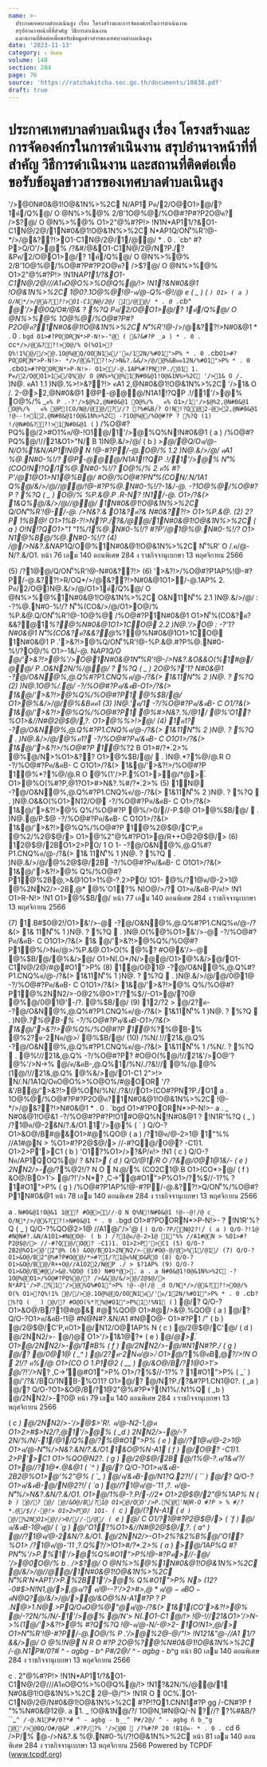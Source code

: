 ```yaml
---
name: >-
  ประกาศเทศบาลตำบลเนินสูง เรื่อง โครงสร้างและการจัดองค์กรในการดำเนินงาน
  สรุปอำนาจหน้าที่ที่สำคัญ วิธีการดำเนินงาน
  และสถานที่ติดต่อเพื่อขอรับข้อมูลข่าวสารของเทศบาลตำบลเนินสูง
date: '2023-11-13'
category: ง พิเศษ
volume: 140
section: 284
page: 76
source: 'https://ratchakitcha.soc.go.th/documents/10838.pdf'
draft: true
---
```


# ประกาศเทศบาลตำบลเนินสูง เรื่อง โครงสร้างและการจัดองค์กรในการดำเนินงาน สรุปอำนาจหน้าที่ที่สำคัญ วิธีการดำเนินงาน และสถานที่ติดต่อเพื่อขอรับข้อมูลข่าวสารของเทศบาลตำบลเนินสูง

'/>@0N#0&@1!O@&1N%>%2C N/AP1 Pค/2/O@O1>@/? 1ค์/Q%@/ O @N%>%@% 2/B'1O@%@/%O@#?P#?P2O@ค? />$?@/ O @N%>%@% O1>2"@%#?P!> !N1N*AP11/?&O1-C1N@/2@/1N#0&@1!O@&1N%>%2C N*AP1Q/ON'็%R'!@-*/>/@&??!>O1-C1N@/2@/1/@@/ * . 0 . `cb^ #?P>Q/O'/>@% /?&#/@&O1-C1N@/2@/N?P./?&Pค/2/O@O1>@/? 1ค์/Q%@/ O @N%>%@% 2/B'1O@%@/%O@#?P#?P2O@ค? />$?@/ O @N%>%@% O1>2"@%#?P!> !N1N*AP11/?&O1-C1N@/2@///A1คO@O%>%O@Q%@/!> !N1?&N#0&@1 !O@&1N%>%2C 1@0?.1O@%@!@-ค/@-Q%-@!/@ e ( _ ) ( ` ) O1> ( a ) O/N*/>/@&??!>O1-C1N@/2@/ 1/@@/ * . 0 . `cb^ @'/>@0Q/O#/@& ? %?Q Pค/2/O@O1>@/? 1ค์/Q%@/ O @N%>%@% 1O@%@/%O@#?P#?P2O@ค?1N#0&@1!O@&1N%>%2C N'็%R'!@-*/>/@&??!>N#0&@1 * . 0 . `bgd O1>#?POORN*>P-N!>-"@ ( &?&#?P _a ) * . 0 . `cc` */>/@&??!>O@/% O(%O1>?Q%!1%@//>@.1O@%@Q/OON1ค์/'ค/12N/%#O1">P% * . 0 . `cb` O1>#?POORN*>P-N!>- */>/@&??!>/>N&?.&&/>/@/@%&Bคค12N/%#O1">P% * . 0 . `cb` O1>#?POORN*>P-N!>- O1>/-@.1AP%#?PN?P./O1 1. Pค/2/O@O1>1ค์/Q%@/ O @N%>%@%1N#0&@1!O@&1N%>%2C '/>1& O /. ` )N@. คA1 1.1 )N@.%>!>&??!> คA1 2,@N#0&@1!O@&1N%>%2C '/>1& O /. 2-@>2,@N#0&@1 @P-@@@/N1A1!?QP .!/1'/>@% O@%/% _` ค% P .-?'/>$@%2,@N#0&@1 O@%/% _ ค% O1>/1'/>$@%2,@N#0&@1 O@%/% _ ค% @P(CO/N@/@@/?//? ?%#&B/? O!N!?Q@2-@>2,@N#0&@1 !@--!>12,@N#0&@1!O@&1N%>%2C -?1O@%@/%O@#?P ? %?Q (1) !/@N#0&??!>1N#0&@1 ( ` ) /%O@#?PQ%@/2>#O1%ค/@-!O1@/1'/>@%Q%N!N#0&@1 ( a ) /%O@#?PQ%@/!//21&O1>"N/ B 1)N@.&/>/@/ ( b ) *>@/@Q/Oค/@-N/O%1&N/AP1!N@ N !@-#?P/-@.O@/% 1.2 )N@.&/>/@/ คA1 %@.N#0-%!/? @P-@@@/N1A1!?QP .!/1'/>@% N'็%(COO!N!?Q/1%@.N#0-%!/? O@%/% 2 ค% #?P'/@1@O1>N1@%B@/ #O@/%O@#?PN'็%(CON/.N/1A1 Q%@/&/>/@//@@/!@-#?P%@.N#0-%!/?-1&/-@. -?1O@%@/%O@#?P ? %?Q ( _ ) O@/% %P.&@.P .R-N? !N1/-@. O1>/?&(> 1&Q%@/&/>/@//@@/ 1N#0&@1!O@&1N%>%2C Q/ON'็%R'!@-/-@. />N&?.& O1&?ค?& N#0&??!> O1>%P.&@. (2) 2?P 1%B@! O1>1%B-?!>N?P./?&/@@/1N#0&@1!O@&1N%>%2C ( a ) O!N!?QO1>"1 "1%/1%@.N#0-%!/? #?P'/@1@%@.N#0-%!/? O1> N1@%B@/%@.N#0-%!/? (4) /@/>N&?.&N*AP1Q/O@%1N#0&@1!O@&1N%>%2C N'็%R' O /.ค/@-N/?.&/O1. หน้า 76 เลม 140 ตอนพิเศษ 284 ง ราชกิจจานุเบกษา 13 พฤศจิกายน 2566

(5) /?1@@/Q/ON'็%R'!@-N#0&??!> (6) '>&?!>/%O@#?P1AP%!@-#?P/-@.&??!>R/OQ*/>/@&??!>N#0&@1O1>/-@.1AP% 2. Pค/2/O@)N@.&/>/@/O1>1ค์/Q%@/ O @N%>%@%1N#0&@1!O@&1N%>%2C O&N11N'็% 2.1 )N@.&/>/@/ : -?%@.N#0-%!/? N'็%(CO&/>/@/O1>O@/% %P.&@.Q/ON'็%R'!@-1O@%@ /%O@#?P1N#0&@1 O1>N'็%(CO&?ค?&&?@1*%?@%N#0&@1O1>1CO@ 2.2 )N@.'/>O@ : -?'1? N#0&@1 N'็%(CO&?ค?&&?@*%?@%N#0&@1O1>1CO@ 1N#0&@1 P .'>&?!>@%Q/ON'็%R'!@-%P.&@.#?P%@.N#0-%!/?O@/% O1>-1&/-@. N*AP1Q/O @/'>&?!>@%'/>O@1N#0&@1N'็%R'!@-/>N&?.&O&&O(%1#@/@@/ P .O&N2N/%/@@/ ? %?Q ( _ ) 2O@%?'1? N#0&@1 -?@/O&N@%,@.Q%#?P1.CNQ%ค/@-/?&(> 1&11N'็% 2 )N@. ? %?Q (2) )N@.1O@%/.@/ -?/%O@#?Pค/&คB-O1>/?&(> 1&@/'>&?!>@%Q%/%O@#?P1 @%$B/@/ O1>@%&/>/@/@%&Bคค1 (3) )N@.'ค/1 -?/%O@#?Pค/&คB- C O1/?&(> 1&@/'>&?!>@%Q%/%O@#?P1 @%#>N&?.%/@1/ @%'O1?%O1>&//N#@2@$@/,?. O1>@%%>!>@/ (4) 1ค1? -?@/O&N@%,@.Q%#?P1.CNQ%ค/@-/?&(> 1&11N'็% 2 )N@. ? %?Q  . )N@.&/>/@/@%ค1? -?/%O@#?Pค/&คB- C O1O1>/?&(> 1&@/'>&?!>/%O@#?P 1@%*?2 B O1>#/?*.์2>% @%@/N>%O1>&?? O1>@%$B/@/  . )N@.*?%@/@.R O -?/%O@#?Pค/&คB- C O1O1>/?&(> 1&@/'>&?!>/%O@#?P 1@%*?%@/@.R O @%(1'/>P.%์O1>>@/*@>.์ O1>@%O(%#?P,@1?O1>#>N&?.%#/?*.์2>% (5) 1N@ -?@/O&N@%,@.Q%#?P1.CNQ%ค/@-/?&(> 1&11N'็% 2 )N@. ? %?Q  . )N@.O&&O(%O1>N12/O@ -?/%O@#?Pค/&คB- C O1>/?&(> 1&@/'>&?!>@% Q%/%O@#?P @%/>0///-P.$@ O1>@%$B/@/  . )N@.@/P.$@ -?/%O@#?Pค/&คB- C O1O1>/?&(> 1&@/'>&?!>@%Q%/%O@#?P 1@%2@$@/C'P,ค @%2/%2@$@/> O1>@%2"@%#?PO1>@/R++O@2@$@/> (6) 12@$@/2BO1>2>PO/ 1 O 1- -?@/O&N@%,@.Q%#?P1.CNQ%ค/@-/?&(> 1& 11N'็% 1 )N@. ? %?Q  . )N@.&/>/@/@%2@$@/2B -?/%O@#?Pค/&คB- C O1O1>/?&(> 1&@/'>&?!>@% Q%/%O@#?P1@%2B@,>&@1O1>1%@-?.2>PO/ 1O1- @%/?1@ค/@-2>1@ @%2NN2/>-2B,@* @%'O1?% N)O@/>/? O1>ค/&คB-P/ค!> !N1 O1>R-N!> !N1 O1>@%$B/@/ หน้า 77 เลม 140 ตอนพิเศษ 284 ง ราชกิจจานุเบกษา 13 พฤศจิกายน 2566

(7) 1.B#$0@2!/์O1>&'/>-@ -?@/O&N@%,@.Q%#?P1.CNQ%ค/@-/?&(> 1& 11N'็% 1 )N@. ? %?Q  . )N@.O(%@%O1>&'/>-@ -?/%O@#?Pค/&คB- C O1O1>/?&(> 1& @/'>&?!>@%Q%/%O@#?P1@%/>Nค/@>/์%P.&@.O1>O(% @%? #O@&'/>-@ @%$B/@/@%&/>@/ O1>N(.O*/N/>@@/O1>@%&/>@/O1-C1N@/2@/#@#O1">P% (8) 1@/0@1@ -?@/O&N@%,@.Q%#?P1.CNQ%ค/@-/?&(> 1&11N'็% 1 )N@. ? %?Q  . )N@.&/>/@/@/0@1@ -?/%O@#?Pค/&คB- C O1O1>/?&(> 1&@/'>&?!>@% Q%/%O@#?P1@%2NN2/>-0@2%@0>1'/?%$//-O1>@/?0@ @%@/0@1@'-/?. @%$B/@/ (9) 12/?2 > @/2?ค- -?@/O&N@%,@.Q%#?P1.CNQ%ค/@-/?&(> 1&11N'็% 1 )N@. ? %?Q  . )N@.*?%@B-% -?/%O@#?Pค/&คB-O1>/?&(> 1&@/'>&?!>@%Q%/%O@#?P 1@%*?%@B-% @%2?ค-2Nค/@>/์ @%$B/@/ (10) /%N/.!//21&,@.Q% -?@/O&N@%,@.Q%#?P1.CNQ%ค/@-/?&(> 1&11N'็% 1 /%N/. ? %?Q  . @%!//21&,@.Q% -?/%O@#?P? #O@O(%@/!//21&'/>O@'? @%'/>N->% @/ค/&คB-,@.Q%1/%N/./?&!// @%/@.@%(1@/!//21&,@.Q% @%&/>@/O1-C1 2">!> N/.N/1A1Q/OคO@O%>%O@O%/#@OOR '/?&'/B@/'>&?!>@%ON/%N/./?&!//O1>(CO#?PN?P./O1 a . 1O@%@/%O@#?P#?P2O@ค?1N#0&@1!O@&1N%>%2C !@-*/>/@&??!>N#0&@1 * . 0 . `bgd O1>#?POORN*>P-N!>- a . _ N#0&@1!O@&1 -?/%O@#?P#?P!O1#O@Q%N!N#0&@1 ? !N1R'%?Q ( _ ) /?1@ค/@-2&N/?.&/O1.1'/>@% ( ` ) Q/O-?O1>&O@/B#@&O1>#@%QO@ ( a ) /?1@ค/@-2>1@ 1"%% //A1#@N > %O1>#?P2@$@/> //-#?Q@/O@? -C1)1. O1>2>P'>C1 ( b ) 'O1?%O1>/>?&P/ค!> !N1 ( c ) Q/O-?Nค/AP1QOQ%@/ ? &N*1> ( d ) Q/O/@1/R O /?&@/0@1@1&/- ( e ) 2NN2/>-@/*?%@2!/? N O  N.@/% (CO2C1@.B O1>(CO*>@/ ( f ) &O@/B0>1'> @/?!'/>N*? ,C->'ั@#O1">P%O1>/?%$//-1?% ? 1#O1">P% ( g ) /%O@#?P1AP%!@-#?P/-@.&??!>Q/ON'็%/%O@#?P1N#0&@1 หน้า 78 เลม 140 ตอนพิเศษ 284 ง ราชกิจจานุเบกษา 13 พฤศจิกายน 2566

a . ` N#0&@1!O@&1 1@? #O@>//-Q N Q%N!N#0&@1 !@--@!/@ c_ O/N*/>/@&??!>N#0&@1 * . 0 . `bgd O1>#?POORN*>P-N!>- ? !N1R'%?Q ( _ ) Q/O-?%QO@2>1@ //A1@/'/>'@ ( ` ) Q/O-?P/N@2?!/์ ( a ) Q/O-?!1@ #N@N#?.&N/A1O1>#N@O@- ( b ) /?1@ค/@-2>1@ 1"%% //A1#@N > %O1>#?P2@$@/> //-#?Q@/O@? -C1)1. O1>2>P'>C1 (5) Q/O-?2B2@%O1>@'2"@% (6) &O@/BO1>2NN2/>-@/#O@-@/@>%1/@1/ (7) Q/O-?O1>&O@/B2"@%#?P#O@@/*>#?1์/?1@ค%NO&RO (8) Q/O-?O1>&O@/B@/R++O@//A1O22/N@P ./ > $?1AP% (9) Q/O-?O1>&O@/B#@/>&@.%QO@ (10) N#0*@>.์ a . a N#0&@1!O@&1N%>%2C -?1O@%@O1>/%O@#?PQ%@/? />&&@/&/>@/2@$@/> N*AP1'/>P.%์1'/>@%Q%#O1">P% !@--@!/@ _d O/N*/>/@&??!>O@/% O(% O1>?Q%!1% @//>@.1O@%@Q/OON1ค์/'ค/12N/%#O1">P% * . 0 . `cb` ? %?Q ( _ ) @/? #O@O(%*?%@#O1">P%1!%N1 ( ` ) @/? Q/O-?O1>&O@/B/?1@#@& #@%QO@ O1>#@/>&@.%QO@ ( a ) @/? Q/O-?O1>ค/&คB-!1@ #N@N#?.&N/A1 #N@O@- O1>#?P1 /" ( b ) @/2@$@/C'P,คO1>@/N12/O@1AP% N ( c ) @/2@$@/C'@/ ( d ) @/2NN2/>- @/)@ O1>'/>1&1@?* ( e ) @/*@>.์ O1>@/2NN2/>-@/1#B% ( f ) @/2NN2/>-@/#N1N#?P./ ( g ) @/? @/0@1@ ( _^ ) @/2?ค-2Nค/@>/์ O1>@/*?%@คB,@*?/>!N O  2!/? ค%/@ O1>(CO O 1.P1@2 ( __ ) @/&O@/B/?1@0>1'> @/?!'/>N*? ,C->'ั@#O1">P% O1>/?%$//-1?% ? 1#O1">P% ( _` ) @/'/?&'/BO/1NB-%O11? O1>@/? @/N?P./?&#?P1.CN1@0?. ( _a ) @/? Q/O-?O1>&O@/B/?1@2"@%#?P*?(N1%/.N1%Q ( _b ) @/2NN2/>-?0@ หน้า 79 เลม 140 ตอนพิเศษ 284 ง ราชกิจจานุเบกษา 13 พฤศจิกายน 2566

( _c ) @/2NN2/>-'/>@$>'R!. ค/@-N2-1,@ค O1>2>#$>N2/?,@*1'/>@% ( _d ) 2NN2/>-@/-?2N/%/N/-1/@1/Q%@/*?%@#O1">P% ( _e ) @//?1@ค/@-2>1@ O1>ค/@-N'็%/>N&?.&N/?.&/O1.1&O@%N-A1 ( _f ) @/O@? -C1)1. 2>P'>C1 O1>%QO@N2?. ( _g ) @/2@$@/2B @/1%@-?.ค/1&ค/?/ O1>@//?1@*.@&@1 ( `^ ) @/? Q/O-?O1>ค/&คB-2B2@%O1>@'%2"@% ( `_ ) @/ค/&คB-@/N1?Q.2?!/์ ( `` ) @/? Q/O-?O1>ค/&คB-@/N@2?!/์ ( `a ) @//?1@ค/@-'11 ,?. ค/@-N'็%/>N&?.&N/?.&/O1. O1>@/1%@-?.P/-//2* O1>2@$@/2"@%1AP% N ( `b ) @/? @/ @/&O@/B/?1@ O1>@/QO'/>P.%์@'N@R-O #?P > % #/?*.@/$//-@!> O1>2>PO/ 1O1- ( `c ) @/(?N-A1 ( `d ) @/%2NO1>@//>0///-/@/ ( `e ) @/ C O1/?1@#?P2@$@/> ( `f ) @/ค/&คB-1@ค@/ ( `g ) @/'O1?%O1>&//N#@2@$@/,?. ( a^ ) @//?1@ค/@-2&N/?.&/O1. @/2NN2/>-O1>2%?&2%B%@/'O1?%O1> /?1@ค/@-'11 ,?.Q%?/>!O1>#/?*.์2>% ( a_ ) >@/1AP%Q #?PN'็%'/>P.%์1'/>@%Q%#O1">P%!@-#?Pค>//-@/ '/>@0O@/% b . />$?@/ O @N%>%@%1N#0&@1!O@&1N%>%2C @/&/>/@//@@/1N#0&@1!O@&1N%>%2C N'็%R'N*AP1'/>P.%์2B1'/>@% Q%#O1">P% N> (12?-0#$>N!N1,@/>,@ค/? ค/@--?'/>2>#$>,@*ค/@-คBO-คN@Q%N>,@/>O/N/? @/1 ?Q%!1%@/'>&?!>@% @/1O@%/.ค/@-2> / O1>@/!1&2%1!N1ค/@-!O1@/1'/>@% Q%#O1">P% #?Q%?Q Q%@/'>&?!>/%O@#?P1N#0&@1!O@&1N%>%2C !O1QO/>$?@/&/>/@/>@/&O@%N-A1#?P ? P .N*@>1.N@.>PQ/OคO@%@"@ค/@-/?&(> 1&1(CO'>&?!>@% @/-?2N/%/N/-1'/>@% @/N'> N(.O1-C1 @/!> !@-!//21&O1>'/>N->%(1@/'>&?!>@% #?Q%?Q !@-ค/@-N/-@>2- 1O!N1>,@/> O1>N'็%R'!@-#?P/-@.O@/% P .'/>@%2@-@/"!> !N121&"@-//A1 1/?&&/>@/ O @%!N@ N R O #?P 2O@%?@%N#0&@1!O@&1N%>%2C /-@.N1P#/0?*#์ ^ - agbg - b__^ P#/2@/ ^ - agbg - b_^g หน้า 80 เลม 140 ตอนพิเศษ 284 ง ราชกิจจานุเบกษา 13 พฤศจิกายน 2566

c . 2"@%#?P!> !N1N*AP11/?&O1-C1N@/2@///A1คO@O%>%O@Q%@/!> !N1?&2N/%/@@/1 N#0&@1!O@&1N%>%2C 2@-@/"!> !N1R O  0C%.์O1-C1N@/2@/N#0&@1!O@&1N%>%2C #?P!?Q1.CNN1#?P gg /-CN#?P f "%%N#0&@12@. a 1. _ !O@&1N@/?/ 1O@N,1#N@Q/-N ?//? ?%#&B/? ``_`^ /-@.N1P#/0?*#์ ^ - agbg - b__^ P#/2@/ ^ - agbg ñ b_^g @'/>@0Q/O#/@&P .#?P/?% '/>@0  /?%#?P 20 !B1@ค- * . 0 . `cd 6 />P/%์ @-/>N&?.& %@.N#0-%!/?!O@&1N%>%2C หน้า 81 เลม 140 ตอนพิเศษ 284 ง ราชกิจจานุเบกษา 13 พฤศจิกายน 2566 Powered by TCPDF (www.tcpdf.org)
